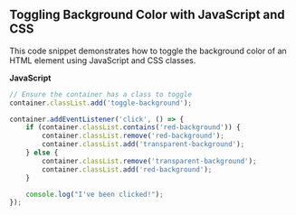 ## Toggling Background Color with JavaScript and CSS

This code snippet demonstrates how to toggle the background color of an HTML element using JavaScript and CSS classes.

**JavaScript**

```javascript
// Ensure the container has a class to toggle
container.classList.add('toggle-background');

container.addEventListener('click', () => {
    if (container.classList.contains('red-background')) {
        container.classList.remove('red-background');
        container.classList.add('transparent-background');
    } else {
        container.classList.remove('transparent-background');
        container.classList.add('red-background');
    }

    console.log("I've been clicked!");
});